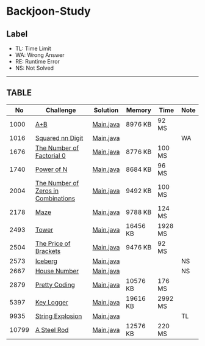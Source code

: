 # Backjoon-Study

## Label

* TL: Time Limit
* WA: Wrong Answer
* RE: Runtime Error
* NS: Not Solved

---

## TABLE

| No    | Challenge                                                                   | Solution                                        | Memory   | Time    | Note   |
| ----- | --------------------------------------------------------------------------- | ----------------------------------------------- | -------- | ------- | ------ |
|  1000 | [A+B](https://www.acmicpc.net/problem/1000)                                 | [Main.java](src/bj100x/bj1000/Main.java?ts=4)   |  8976 KB |   92 MS |        |
|  1016 | [Squared nn Digit](https://www.acmicpc.net/problem/1016)                    | [Main.java](src/bj100x/bj1016/Main.java?ts=4)   |          |         |     WA |
|  1676 | [The Number of Factorial 0](https://www.acmicpc.net/problem/1676)           | [Main.java](src/bj167x/bj1676/Main.java?ts=4)   |  8776 KB |  100 MS |        |
|  1740 | [Power of N](https://www.acmicpc.net/problem/1740)                          | [Main.java](src/bj174x/bj1740/Main.java?ts=4)   |  8684 KB |   96 MS |        |
|  2004 | [The Number of Zeros in Combinations](https://www.acmicpc.net/problem/2004) | [Main.java](src/bj200x/bj2004/Main.java?ts=4)   |  9492 KB |  100 MS |        |
|  2178 | [Maze](https://www.acmicpc.net/problem/2178)                                | [Main.java](src/bj217x/bj2178/Main.java?ts=4)   |  9788 KB |  124 MS |        |
|  2493 | [Tower](https://www.acmicpc.net/problem/2493)                               | [Main.java](src/bj249x/bj2493/Main.java?ts=4)   | 16456 KB | 1928 MS |        |
|  2504 | [The Price of Brackets](https://www.acmicpc.net/problem/2504)               | [Main.java](src/bj250x/bj2504/Main.java?ts=4)   |  9476 KB |   92 MS |        |
|  2573 | [Iceberg](https://www.acmicpc.net/problem/2573)                             | [Main.java](src/bj257x/bj2573/Main.java?ts=4)   |          |         |     NS |
|  2667 | [House Number](https://www.acmicpc.net/problem/2667)                        | [Main.java](src/bj266x/bj2667/Main.java?ts=4)   |          |         |     NS |
|  2879 | [Pretty Coding](https://www.acmicpc.net/problem/2879)                       | [Main.java](src/bj287x/bj2879/Main.java?ts=4)   | 10576 KB |  176 MS |        |
|  5397 | [Key Logger](https://www.acmicpc.net/problem/5397)                          | [Main.java](src/bj539x/bj5397/Main.java?ts=4)   | 19616 KB | 2992 MS |        |
|  9935 | [String Explosion](https://www.acmicpc.net/problem/9935)                    | [Main.java](src/bj993x/bj9935/Main.java?ts=4)   |          |         |     TL |
| 10799 | [A Steel Rod](https://www.acmicpc.net/problem/10799)                        | [Main.java](src/bj1079x/bj10799/Main.java?ts=4) | 12576 KB |  220 MS |        |